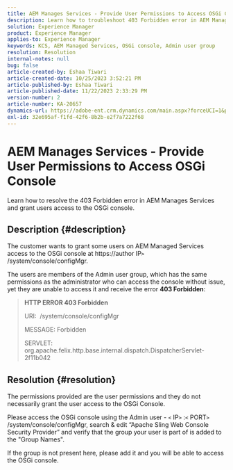 ```yaml
---
title: AEM Manages Services - Provide User Permissions to Access OSGi Console
description: Learn how to troubleshoot 403 Forbidden error in AEM Managed services.
solution: Experience Manager
product: Experience Manager
applies-to: Experience Manager
keywords: KCS, AEM Managed Services, OSGi console, Admin user group
resolution: Resolution
internal-notes: null
bug: false
article-created-by: Eshaa Tiwari
article-created-date: 10/25/2023 3:52:21 PM
article-published-by: Eshaa Tiwari
article-published-date: 11/22/2023 2:33:29 PM
version-number: 2
article-number: KA-20657
dynamics-url: https://adobe-ent.crm.dynamics.com/main.aspx?forceUCI=1&pagetype=entityrecord&etn=knowledgearticle&id=e930c879-4e73-ee11-9ae7-6045bd0063aa
exl-id: 32e695af-f1fd-42f6-8b2b-e2f7a7222f68
---
```

# AEM Manages Services - Provide User Permissions to Access OSGi Console


Learn how to resolve the 403 Forbidden error in AEM Manages Services and grant users access to the OSGi console.

## Description {#description}


The customer wants to grant some users on AEM Managed Services access to the OSGi console at https://author IP`>` /system/console/configMgr.

The users are members of the Admin user group, which has the same permissions as the administrator who can access the console without issue, yet they are unable to access it and receive the error <b>403 Forbidden</b>:


> <b>HTTP ERROR 403 Forbidden</b>
> 
> URI:  /system/console/configMgr
> 
> MESSAGE: Forbidden
> 
> SERVLET: org.apache.felix.http.base.internal.dispatch.DispatcherServlet-2f11b042



## Resolution {#resolution}


The permissions provided are the user permissions and they do not necessarily grant the user access to the OSGi Console.

Please access the OSGi console using the Admin user - `<` IP`>` :`<` PORT`>` /system/console/configMgr, search & edit “Apache Sling Web Console Security Provider” and verify that the group your user is part of is added to the "Group Names".

If the group is not present here, please add it and you will be able to access the OSGi console.
